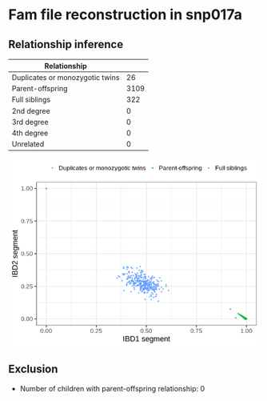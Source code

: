 # Fam file reconstruction in snp017a
## Relationship inference
| Relationship |   |
| ------------ | - |
| Duplicates or monozygotic twins| 26 |
| Parent-offspring| 3109 |
| Full siblings| 322 |
| 2nd degree| 0 |
| 3rd degree| 0 |
| 4th degree| 0 |
| Unrelated| 0 |

![](fam_reconstruction/ibd_plot.png)
## Exclusion
- Number of children with parent-offspring relationship: 0
